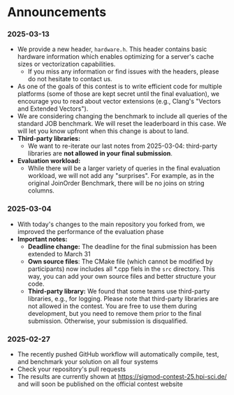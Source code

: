# Announcements

### 2025-03-13
  - We provide a new header, `hardware.h`. This header contains basic hardware information which enables optimizing for a server's cache sizes or vectorization capabilities.
    - If you miss any information or find issues with the headers, please do not hesitate to contact us.
  - As one of the goals of this contest is to write efficient code for multiple platforms (some of those are kept secret until the final evaluation), we encourage you to read about vector extensions (e.g., Clang's "Vectors and Extended Vectors").
  - We are considering changing the benchmark to include all queries of the standard JOB benchmark. We will reset the leaderboard in this case. We will let you know upfront when this change is about to land.
  - **Third-party libraries:**
    - We want to re-iterate our last notes from 2025-03-04: third-party libraries are **not allowed in your final submission**.
  - **Evaluation workload:**
    -  While there will be a larger variety of queries in the final evaluation workload, we will not add any "surprises". For example, as in the original JoinOrder Benchmark, there will be no joins on string columns.

### 2025-03-04
  - With today's changes to the main repository you forked from, we improved the performance of the evaluation phase
  - **Important notes:**
    - **Deadline change:** The deadline for the final submission has been extended to March 31
    - **Own source files**: The CMake file (which cannot be modified by participants) now includes all *.cpp fiels in the `src` directory. This way, you can add your own source files and better structure your code.
    - **Third-party library:** We found that some teams use third-party libraries, e.g., for  logging. Please note that third-party libraries are not allowed in the contest. You are free to use them during development, but you need to remove them prior to the final submission. Otherwise, your submission is disqualified.

### 2025-02-27
  - The recently pushed GitHub workflow will automatically compile, test, and benchmark your solution on all four systems
  - Check your repository's pull requests
  - The results are currently shown at https://sigmod-contest-25.hpi-sci.de/ and will soon be published on the official contest website
